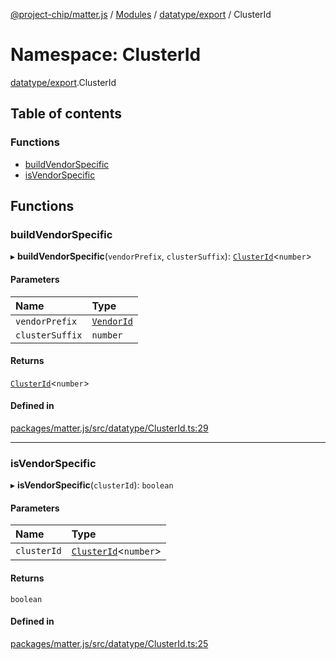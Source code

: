 [@project-chip/matter.js](../README.md) / [Modules](../modules.md) / [datatype/export](datatype_export.md) / ClusterId

# Namespace: ClusterId

[datatype/export](datatype_export.md).ClusterId

## Table of contents

### Functions

- [buildVendorSpecific](datatype_export.ClusterId.md#buildvendorspecific)
- [isVendorSpecific](datatype_export.ClusterId.md#isvendorspecific)

## Functions

### buildVendorSpecific

▸ **buildVendorSpecific**(`vendorPrefix`, `clusterSuffix`): [`ClusterId`](datatype_export.md#clusterid)\<`number`\>

#### Parameters

| Name | Type |
| :------ | :------ |
| `vendorPrefix` | [`VendorId`](datatype_export.md#vendorid) |
| `clusterSuffix` | `number` |

#### Returns

[`ClusterId`](datatype_export.md#clusterid)\<`number`\>

#### Defined in

[packages/matter.js/src/datatype/ClusterId.ts:29](https://github.com/project-chip/matter.js/blob/c0d55745d5279e16fdfaa7d2c564daa31e19c627/packages/matter.js/src/datatype/ClusterId.ts#L29)

___

### isVendorSpecific

▸ **isVendorSpecific**(`clusterId`): `boolean`

#### Parameters

| Name | Type |
| :------ | :------ |
| `clusterId` | [`ClusterId`](datatype_export.md#clusterid)\<`number`\> |

#### Returns

`boolean`

#### Defined in

[packages/matter.js/src/datatype/ClusterId.ts:25](https://github.com/project-chip/matter.js/blob/c0d55745d5279e16fdfaa7d2c564daa31e19c627/packages/matter.js/src/datatype/ClusterId.ts#L25)
